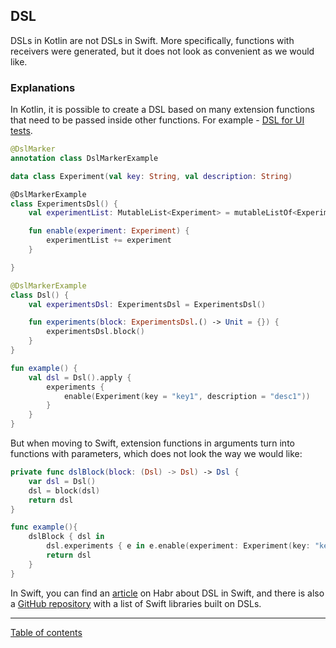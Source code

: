 ## DSL

DSLs in Kotlin are not DSLs in Swift. More specifically, functions with receivers were generated, but it does not look as convenient as we would like.

### Explanations

In Kotlin, it is possible to create a DSL based on many extension functions that need to be passed inside other functions. For example - [DSL for UI tests](https://habr.com/ru/company/hh/blog/455042/).

```kotlin
@DslMarker
annotation class DslMarkerExample

data class Experiment(val key: String, val description: String)

@DslMarkerExample
class ExperimentsDsl() {
    val experimentList: MutableList<Experiment> = mutableListOf<Experiment>()

    fun enable(experiment: Experiment) {
        experimentList += experiment
    }

}

@DslMarkerExample
class Dsl() {
    val experimentsDsl: ExperimentsDsl = ExperimentsDsl()

    fun experiments(block: ExperimentsDsl.() -> Unit = {}) {
        experimentsDsl.block()
    }
}

fun example() {
    val dsl = Dsl().apply {
        experiments {
            enable(Experiment(key = "key1", description = "desc1"))
        }
    }
}
```

But when moving to Swift, extension functions in arguments turn into functions with parameters, which does not look the way we would like:

```swift
private func dslBlock(block: (Dsl) -> Dsl) -> Dsl {
    var dsl = Dsl()
    dsl = block(dsl)
    return dsl
}

func example(){
    dslBlock { dsl in
        dsl.experiments { e in e.enable(experiment: Experiment(key: "key1", description: "param123")) }
        return dsl
    }
}
```

In Swift, you can find an [article](https://habr.com/ru/company/tinkoff/blog/455760/) on Habr about DSL in Swift, and there is also a [GitHub repository](https://github.com/carson-katri/awesome-result-builders) with a list of Swift libraries built on DSLs.

---
[Table of contents](/README.md)